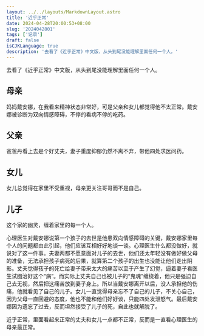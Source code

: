 ```yaml
---
layout: ../../layouts/MarkdownLayout.astro
title: '近乎正常'
date: 2024-04-28T20:00:53+08:00
slug: '2024042801'
tags: ['记录']
draft: false
isCJKLanguage: true
description: '去看了《近乎正常》中文版，从头到尾没能理解里面任何一个人。'
---
```

去看了《近乎正常》中文版，从头到尾没能理解里面任何一个人。
## 母亲
妈妈戴安娜，在我看来精神状态非常好，可是父亲和女儿都觉得他不太正常。戴安娜被诊断为双向情感障碍，不停的看病不停的吃药。
## 父亲
爸爸丹看上去是个好丈夫，妻子重度抑郁仍然不离不弃，带他四处求医问药。
## 女儿
女儿总觉得在家里不受重视，母亲更关注哥哥而不是自己。
## 儿子
这个家的幽灵，缠着家里的每一个人。

心理医生对戴安娜说第一个孩子的去世是他患双向情感障碍的关键，戴安娜家里每个人的问题都由此引起，他们应该互相好好地谈一谈。心理医生什么都没做好，就说对了这一件事。夫妻两都不愿意面对儿子的去世，他们还太年轻没有做好做父母的准备，无法承担孩子病死的后果，就算第二个孩子的出生也没能让他们走出阴影。丈夫觉得孩子的死亡给妻子带来太大的痛苦以至于产生了幻觉，逼着妻子看医生试图治好这个“病”。而实际上丈夫自己也被儿子的“鬼魂”缠绕着，他只是强迫自己去无视，然后把这痛苦放到妻子身上。所以当戴安娜离开以后，没人承担他的伤痛，他就看见了自己的儿子。女儿一直觉得母亲忘不了自己的儿子，不关心自己，因为父母一直回避的态度，他也不能和他们好好谈，只能四处发泄怒气。最后戴安娜因为遗忘了过去，反而坦然接受了儿子的死，自此也就解脱了。

近乎正常，里面看起来正常的丈夫和女儿一点都不正常，反而是一直看心理医生的母亲最正常。
